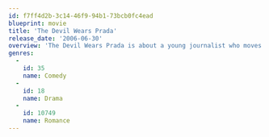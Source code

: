 ```yaml
---
id: f7ff4d2b-3c14-46f9-94b1-73bcb0fc4ead
blueprint: movie
title: 'The Devil Wears Prada'
release_date: '2006-06-30'
overview: 'The Devil Wears Prada is about a young journalist who moves to New York to work in the fashion industry. Her boss however is extremely demanding and cruel and won’t let her succeed if she doesn’t fit into the high class elegant look of their magazine when all she really wants to be a good journalist.'
genres:
  -
    id: 35
    name: Comedy
  -
    id: 18
    name: Drama
  -
    id: 10749
    name: Romance
---
```

